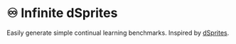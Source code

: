 # ♾ Infinite dSprites

Easily generate simple continual learning benchmarks. Inspired by [dSprites](https://github.com/google-deepmind/dsprites-dataset).
